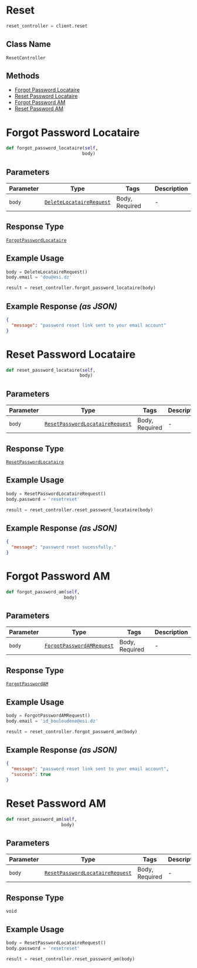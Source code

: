 # Reset

```python
reset_controller = client.reset
```

## Class Name

`ResetController`

## Methods

* [Forgot Password Locataire](../../doc/controllers/reset.md#forgot-password-locataire)
* [Reset Password Locataire](../../doc/controllers/reset.md#reset-password-locataire)
* [Forgot Password AM](../../doc/controllers/reset.md#forgot-password-am)
* [Reset Password AM](../../doc/controllers/reset.md#reset-password-am)


# Forgot Password Locataire

```python
def forgot_password_locataire(self,
                             body)
```

## Parameters

| Parameter | Type | Tags | Description |
|  --- | --- | --- | --- |
| `body` | [`DeleteLocataireRequest`](../../doc/models/delete-locataire-request.md) | Body, Required | - |

## Response Type

[`ForgotPasswordLocataire`](../../doc/models/forgot-password-locataire.md)

## Example Usage

```python
body = DeleteLocataireRequest()
body.email = 'dou@esi.dz'

result = reset_controller.forgot_password_locataire(body)
```

## Example Response *(as JSON)*

```json
{
  "message": "password reset link sent to your email account"
}
```


# Reset Password Locataire

```python
def reset_password_locataire(self,
                            body)
```

## Parameters

| Parameter | Type | Tags | Description |
|  --- | --- | --- | --- |
| `body` | [`ResetPasswordLocataireRequest`](../../doc/models/reset-password-locataire-request.md) | Body, Required | - |

## Response Type

[`ResetPasswordLocataire`](../../doc/models/reset-password-locataire.md)

## Example Usage

```python
body = ResetPasswordLocataireRequest()
body.password = 'resetreset'

result = reset_controller.reset_password_locataire(body)
```

## Example Response *(as JSON)*

```json
{
  "message": "password reset sucessfully."
}
```


# Forgot Password AM

```python
def forgot_password_am(self,
                      body)
```

## Parameters

| Parameter | Type | Tags | Description |
|  --- | --- | --- | --- |
| `body` | [`ForgotPasswordAMRequest`](../../doc/models/forgot-password-am-request.md) | Body, Required | - |

## Response Type

[`ForgotPasswordAM`](../../doc/models/forgot-password-am.md)

## Example Usage

```python
body = ForgotPasswordAMRequest()
body.email = 'id_bouloudene@esi.dz'

result = reset_controller.forgot_password_am(body)
```

## Example Response *(as JSON)*

```json
{
  "message": "password reset link sent to your email account",
  "success": true
}
```


# Reset Password AM

```python
def reset_password_am(self,
                     body)
```

## Parameters

| Parameter | Type | Tags | Description |
|  --- | --- | --- | --- |
| `body` | [`ResetPasswordLocataireRequest`](../../doc/models/reset-password-locataire-request.md) | Body, Required | - |

## Response Type

`void`

## Example Usage

```python
body = ResetPasswordLocataireRequest()
body.password = 'resetreset'

result = reset_controller.reset_password_am(body)
```

